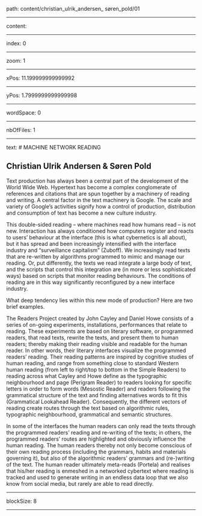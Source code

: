 path: content/christian_ulrik_andersen_ søren_pold/01

----

content: 

----

index: 0

----

zoom: 1

----

xPos: 11.199999999999992

----

yPos: 1.7999999999999998

----

wordSpace: 0

----

nbOfFiles: 1

----

text: # MACHINE NETWORK READING
## Christian Ulrik Andersen & Søren Pold

Text production has always been a central part of the development of the World Wide Web. Hypertext has become a complex conglomerate of references and citations that are spun together by a machinery of reading and writing. A central factor in the text machinery is Google. The scale and variety of Google’s activities signify how a control of production, distribution and consumption of text has become a new culture industry. 

This double-sided reading – where machines read how humans read – is not new. Interaction has always conditioned how computers register and reacts to users’ behaviour at the interface (this is what cybernetics is all about), but it has spread and been increasingly intensified with the interface industry and “surveillance capitalism” (Zuboff). We increasingly read texts that are re-written by algorithms programmed to mimic and manage our reading. Or, put differently, the texts we read integrate a large body of text, and the scripts that control this integration are (in more or less sophisticated ways) based on scripts that monitor reading behaviours. The conditions of reading are in this way significantly reconfigured by a new interface industry. 

What deep tendency lies within this new mode of production? Here are two brief examples.

The Readers Project created by John Cayley and Daniel Howe consists of a series of on-going experiments, installations, performances that relate to reading. These experiments are based on literary software, or programmed readers, that read texts, rewrite the texts, and present them to human readers; thereby making their reading visible and readable for the human reader. In other words, their literary interfaces visualize the programmed readers’ reading. Their reading patterns are inspired by cognitive studies of human reading, and range from something close to standard Western human reading (from left to right/top to bottom in the Simple Readers) to reading across what Cayley and Howe define as the typographic neighbourhood and page (Perigram Reader) to readers looking for specific letters in order to form words (Mesostic Reader) and readers following the grammatical structure of the text and finding alternatives words to fit this (Grammatical Lookahead Reader). Consequently, the different vectors of reading create routes through the text based on algorithmic rules, typographic neighbourhood, grammatical and semantic structures. 

In some of the interfaces the human readers can only read the texts through the programmed readers’ reading and re-writing of the texts; in others, the programmed readers’ routes are highlighted and obviously influence the human reading. The human readers thereby not only become conscious of their own reading process (including the grammars, habits and materials governing it), but also of the algorithmic readers’ grammars and (re-)writing of the text. The human reader ultimately meta-reads (Portela) and realises that his/her reading is enmeshed in a networked cybertext where reading is tracked and used to generate writing in an endless data loop that we also know from social media, but rarely are able to read directly.

----

blockSize: 8

----

